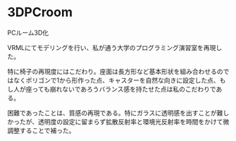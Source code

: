 # 3DPCroom
PCルーム3D化

VRMLにてモデリングを行い、私が通う大学のプログラミング演習室を再現した。

特に椅子の再現度にはこだわり。座面は長方形など基本形状を組み合わせるのではなくポリゴンで1から形作った点、キャスターを自然な向きに設定した点、もし人が座っても崩れないであろうバランス感を持たせた点は私のこだわりである。

困難であったことは、質感の再現である。特にガラスに透明感を出すことが難しかったが、透明度の設定に留まらず拡散反射率と環境光反射率を時間をかけて微調整することで補った。
